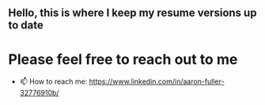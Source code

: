 ## Hello, this is where I keep my resume versions up to date
# Please feel free to reach out to me

- 📫 How to reach me: https://www.linkedin.com/in/aaron-fuller-32776910b/